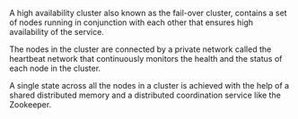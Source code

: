 A high availability cluster also known as the fail-over cluster, contains a set of nodes running in conjunction with each other that ensures high availability of the service.

The nodes in the cluster are connected by a private network called the heartbeat network that continuously monitors the health and the status of each node in the cluster.

A single state across all the nodes in a cluster is achieved with the help of a shared distributed memory and a distributed coordination service like the Zookeeper.
